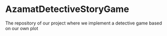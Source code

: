 # AzamatDetectiveStoryGame
The repository of our project where we implement a detective game based on our own plot

